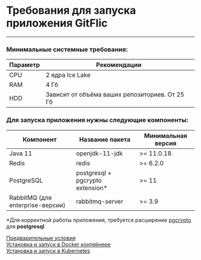 # Требования для запуска приложения GitFlic 
---

### Минимальные системные требования:
| Параметр | Рекомендации |
| --- | --- |
| CPU | 2 ядра Ice Lake |
| RAM | 4 Гб |
| HDD | Зависит от объёма ваших репозиториев. От 25 Гб |

### Для запуска приложения нужны следующие компоненты:
 |Компонент | Название пакета | Минимальная версия |
 |---|---|---|
 | Java 11  | openjdk-11-jdk| >= 11.0.18 
 | Redis | redis | >= 6.2.0 |
 | PostgreSQL | postgresql + pgcrypto extension* | >= 11  |
 | RabbitMQ (для enterprise-версии) | rabbitmq-server | >= 3.9 |
 
\*Для корректной работы приложения, требуется расширение [pgcrypto](https://www.postgresql.org/docs/16/pgcrypto.html) для **postgresql** 

[Предварительные условия](https://docs.gitflic.space/setup/gitflic_app/pre_install)</br>
[Установка и запуск в Docker контейнере](https://docs.gitflic.space/setup/docker/docker_setup)</br>
[Установка и запуск в Kubernetes](https://docs.gitflic.space/setup/gitflic_app/kuber_setup)</br>

